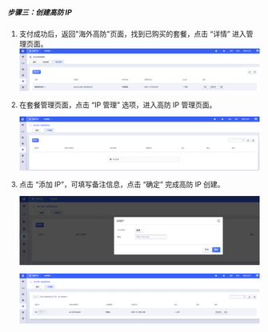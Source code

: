 ##### 步骤三：创建高防 IP

1. 支付成功后，返回"海外高防"页面，找到已购买的套餐，点击 “详情” 进入管理页面。![购买4.png](/images/uads-unlimited/goumai4.png)

2. 在套餐管理页面，点击 “IP 管理” 选项，进入高防 IP 管理页面。
   
   ![购买5.png](/images/uads-unlimited/goumai5.png)

3. 点击 “添加 IP”，可填写备注信息，点击 “确定” 完成高防 IP 创建。
   
   ![购买6.png](/images/uads-unlimited/goumai6.png)
   
   ![购买7.png](/images/uads-unlimited/goumai7.png)
